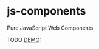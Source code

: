 # js-components
Pure JavaScript Web Components

TODO [DEMO](https://htmlpreview.github.io/?https://github.com/tufail/js-components/blob/master/dist/demo/index.html): 
